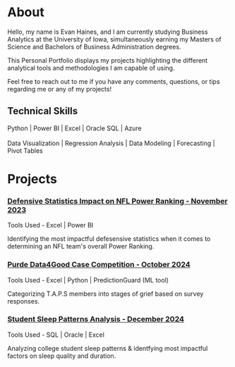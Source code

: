 # About
Hello, my name is Evan Haines, and I am currently studying Business Analytics at the University of Iowa, simultaneously earning my Masters of Science and Bachelors of Business Administration degrees.

This Personal Portfolio displays my projects highlighting the different analytical tools and methodologies I am capable of using.

Feel free to reach out to me if you have any comments, questions, or tips regarding me or any of my projects!


## Technical Skills
Python | Power BI | Excel | Oracle SQL | Azure <br /><br />
Data Visualization | Regression Analysis | Data Modeling | Forecasting | Pivot Tables


# Projects
### [Defensive Statistics Impact on NFL Power Ranking - November 2023](/pages/pages_nfl.md)
Tools Used - Excel | Power BI

Identifying the most impactful defesensive statistics when it comes to determining an NFL team's overall Power Ranking.

### [Purde Data4Good Case Competition - October 2024](/pages/pages_Data4Good.md)
Tools Used - Excel | Python | PredictionGuard (ML tool)

Categorizing T.A.P.S members into stages of grief based on survey responses.

### [Student Sleep Patterns Analysis - December 2024](/pages/_sleep.md)
Tools Used - SQL | Oracle | Excel

Analyzing college student sleep patterns & identfying most impactful factors on sleep quality and duration.
